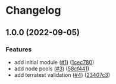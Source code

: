 # Changelog

## 1.0.0 (2022-09-05)


### Features

* add initial module ([#1](https://github.com/dkooll/terraform-azurerm-aks/issues/1)) ([1cec780](https://github.com/dkooll/terraform-azurerm-aks/commit/1cec7809f0e74bbc320349fb23326477723e4ea7))
* add node pools ([#3](https://github.com/dkooll/terraform-azurerm-aks/issues/3)) ([58cf441](https://github.com/dkooll/terraform-azurerm-aks/commit/58cf441738c47ee8aaaf16a5a5e1bc8ffe49fd3a))
* add terratest validation ([#4](https://github.com/dkooll/terraform-azurerm-aks/issues/4)) ([23407c3](https://github.com/dkooll/terraform-azurerm-aks/commit/23407c3a894957833827d0140a47595a7991442a))
